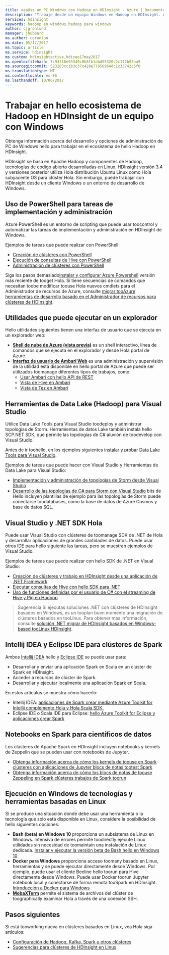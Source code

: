```yaml
---
title: aaaUse un PC Windows con Hadoop en HDInsight - Azure | Documentos de Microsoft
description: "Trabaje desde un equipo Windows en Hadoop en HDInsight. Administre y consulte clústeres con PowerShell, Visual Studio y herramientas de Linux. Desarrolle soluciones de macrodatos con .NET."
services: hdinsight
keywords: hadoop en windows,hadoop para windows
author: cjgronlund
manager: jhubbard
ms.author: cgronlun
ms.date: 05/17/2017
ms.topic: article
ms.service: hdinsight
ms.custom: hdinsightactive,hdiseo17may2017
ms.openlocfilehash: 7c93f16e93349c0b8fb1abd55320c2c172b93aa9
ms.sourcegitcommit: 523283cc1b3c37c428e77850964dc1c33742c5f0
ms.translationtype: MT
ms.contentlocale: es-ES
ms.lasthandoff: 10/06/2017
---
```

# <a name="work-in-hello-hadoop-ecosystem-on-hdinsight-from-a-windows-pc"></a>Trabajar en hello ecosistema de Hadoop en HDInsight de un equipo con Windows

Obtenga información acerca del desarrollo y opciones de administración de PC de Windows hello para trabajar en el ecosistema de hello Hadoop en HDInsight. 

HDInsight se basa en Apache Hadoop y componentes de Hadoop, tecnologías de código abierto desarrolladas en Linux. HDInsight versión 3.4 y versiones posterior utiliza Hola distribución Ubuntu Linux como Hola subyacente OS para clúster Hola. Sin embargo, puede trabajar con HDInsight desde un cliente Windows o un entorno de desarrollo de Windows.

## <a name="use-powershell-for-deployment-and-management-tasks"></a>Uso de PowerShell para tareas de implementación y administración
Azure PowerShell es un entorno de scripting que puede usar toocontrol y automatizar las tareas de implementación y administración en HDInsight de Windows.

Ejemplos de tareas que puede realizar con PowerShell:

* [Creación de clústeres con PowerShell](hdinsight-hadoop-create-linux-clusters-azure-powershell.md)
* [Ejecución de consultas de Hive con PowerShell](hdinsight-hadoop-use-hive-powershell.md)
* [Administración de clústeres con PowerShell](hdinsight-administer-use-powershell.md)

Siga los pasos demasiado[instalar y configurar Azure Powershell](https://docs.microsoft.com/powershell/azure/install-azurerm-ps) versión más reciente de tooget Hola. Si tiene secuencias de comandos que necesitan toobe modificar toouse Hola nuevos cmdlets para el Administrador de recursos de Azure, consulte [migrar tooAzure herramientas de desarrollo basado en el Administrador de recursos para clústeres de HDInsight](hdinsight-hadoop-development-using-azure-resource-manager.md).

## <a name="utilities-you-can-run-in-a-browser"></a>Utilidades que puede ejecutar en un explorador
Hello utilidades siguientes tienen una interfaz de usuario que se ejecuta en un explorador web:
* **[Shell de nube de Azure (vista previa)](https://docs.microsoft.com/azure/cloud-shell/quickstart)**  es un shell interactivo, línea de comandos que se ejecuta en el explorador y desde Hola portal de Azure.
* **[Interfaz de usuario de Ambari Web](hdinsight-hadoop-manage-ambari.md)**  es una administración y supervisión de la utilidad está disponible en hello portal de Azure que puede ser utilizados toomanage diferentes tipos de trabajos, como:
    * [Usar Ambari con hello API de REST](hdinsight-hadoop-manage-ambari-rest-api.md)
    * [Vista de Hive en Ambari](hdinsight-hadoop-use-hive-ambari-view.md)
    * [Vista de Tez en Ambari](hdinsight-debug-ambari-tez-view.md)

## <a name="data-lake-hadoop-tools-for-visual-studio"></a>Herramientas de Data Lake (Hadoop) para Visual Studio
Utilice Data Lake Tools para Visual Studio toodeploy y administrar topologías de Storm. Herramientas de datos Lake también instala hello SCP.NET SDK, que permite las topologías de C# aluvión de toodevelop con Visual Studio.

Antes de ir toohello, en los ejemplos siguientes [instalar y probar Data Lake Tools para Visual Studio](hdinsight-hadoop-visual-studio-tools-get-started.md). 

Ejemplos de tareas que puede hacer con Visual Studio y Herramientas de Data Lake para Visual Studio:
* [Implementación y administración de topologías de Storm desde Visual Studio](hdinsight-storm-deploy-monitor-topology-linux.md)
* [Desarrollo de las topologías de C# para Storm con Visual Studio](hdinsight-storm-develop-csharp-visual-studio-topology.md) bits de Hello incluyen plantillas de ejemplo para las topologías de Storm puede conectarse toodatabases, como la base de datos de Azure Cosmos y base de datos SQL.

## <a name="visual-studio-and-hello-net-sdk"></a>Visual Studio y .NET SDK Hola 

Puede usar Visual Studio con clústeres de toomanage SDK de .NET de Hola y desarrollar aplicaciones de grandes cantidades de datos. Puede usar otros IDE para hello siguiente las tareas, pero se muestran ejemplos de Visual Studio.

Ejemplos de tareas que puede realizar con hello SDK de .NET en Visual Studio:
* [Creación de clústeres y trabajo en HDInsight desde una aplicación de .NET Framework](hdinsight-hadoop-create-linux-clusters-dotnet-sdk.md)
* [Ejecutar consultas de Hive con hello SDK para .NET](hdinsight-hadoop-use-hive-dotnet-sdk.md)
* [Uso de funciones definidas por el usuario de C# con el streaming de Hive y Pig en Hadoop](hdinsight-hadoop-hive-pig-udf-dotnet-csharp.md)

> Sugerencia Si ejecutas soluciones .NET con clústeres de HDInsight basados en Windows, es un tooplan buen momento una migración de clústeres basados en tooLinux. Para obtener más información, consulte [solución .NET migrar de HDInsight basados en Windows-based tooLinux HDInsight](hdinsight-hadoop-migrate-dotnet-to-linux.md).

## <a name="intellij-idea-and-eclipse-ide-for-spark-clusters"></a>Intellij IDEA y Eclipse IDE para clústeres de Spark
Ambos [Intellij IDEA](https://www.jetbrains.com/idea/download) hello y [Eclipse IDE](https://www.eclipse.org/downloads/) se puede usar para:
* Desarrollar y enviar una aplicación Spark en Scala en un clúster de Spark en HDInsight.
* Acceder a recursos de clúster de Spark.
* Desarrollar y ejecutar localmente una aplicación Spark en Scala.

En estos artículos se muestra cómo hacerlo: 
* Intellij IDEA: [aplicaciones de Spark crear mediante Azure Toolkit for Intellij complemento Hola y Hola Scala SDK.](hdinsight-apache-spark-intellij-tool-plugin.md)
* Eclipse IDE o Scala IDE para Eclipse: [hello Azure Toolkit for Eclipse y aplicaciones crear Spark](hdinsight-apache-spark-eclipse-tool-plugin.md) 


## <a name="notebooks-on-spark-for-data-scientists"></a>Notebooks en Spark para científicos de datos 
Los clústeres de Apache Spark en HDInsight incluyen notebooks y kernels de Zeppelin que se pueden usar con notebooks de Jupyter. 

* [Obtenga información acerca de cómo los kernels de toouse en Spark clústeres con aplicaciones de Jupyter blocs de notas tootest Spark](hdinsight-apache-spark-zeppelin-notebook.md)
* [Obtenga información acerca de cómo los blocs de notas de toouse Zeppeling en Spark clústeres trabajos de Spark toorun](hdinsight-apache-spark-jupyter-notebook-kernels.md) 


## <a name="run-linux-based-tools-and-technologies-on-windows"></a>Ejecución en Windows de tecnologías y herramientas basadas en Linux

Si se produce una situación donde debe usar una herramienta o la tecnología que solo está disponible en Linux, considere la posibilidad de hello siguientes opciones:

* **Bash (beta) en Windows 10** proporciona un subsistema de Linux en Windows. Intensiva de errores permite toodirectly ejecute Linux utilidades sin necesidad de toomaintain una instalación de Linux dedicada. [Instalar y ejecutar la versión beta de Bash hello en Windows 10](https://msdn.microsoft.com/commandline/wsl/install_guide)
* **Docker para Windows** proporciona acceso toomany basado en Linux, herramientas y se puede ejecutar directamente desde Windows. Por ejemplo, puede usar el cliente Beeline hello toorun para Hive directamente desde Windows. Puede usar Docker toorun Jupyter notebook local y conectarse de forma remota tooSpark en HDInsight. [Introducción a Docker para Windows](https://docs.docker.com/docker-for-windows/)
* **[MobaXTerm](http://mobaxterm.mobatek.net/)**  permite el sistema de archivos del clúster de toographically examinar Hola a través de una conexión SSH.

## <a name="next-steps"></a>Pasos siguientes
Si está tooworking nueva en clústeres basados en Linux, vea Hola siga artículos:
* [Configuración de Hadoop, Kafka, Spark u otros clústeres](hdinsight-hadoop-provision-linux-clusters.md)
* [Sugerencias para clústeres de HDInsight en Linux](hdinsight-hadoop-linux-information.md)